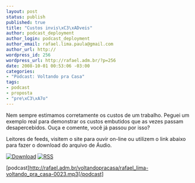 ```yaml
--- 
layout: post
status: publish
published: true
title: "Custos invis\xC3\xADveis"
author: podcast_deployment
author_login: podcast_deployment
author_email: rafael.lima.paula@gmail.com
author_url: http://
wordpress_id: 256
wordpress_url: http://rafael.adm.br/?p=256
date: 2008-10-01 00:53:06 -03:00
categories: 
- "Podcast: Voltando pra Casa"
tags: 
- podcast
- proposta
- "pre\xC3\xA7o"
---
```

Nem sempre estimamos corretamente os custos de um trabalho. Peguei um exemplo real para demonstrar os custos embutidos que as vezes passam desapercebidos. Ouça e comente, você já passou por isso?

Leitores de feeds, visitem o site para ouvir on-line ou utilizem o link abaixo para fazer o download do arquivo de Áudio.

<a class="noborder" href="http://rafael.adm.br/voltandopracasa/rafael_lima-voltando_pra_casa-0023.mp3" title="Download"><img src="http://rafael.adm.br/images/download_green.gif" border="0" alt="Download" /></a> <a class="noborder" href="http://feeds.feedburner.com/rafael_lima_podcast" title="RSS"><img src="http://rafael.adm.br/images/icn-feed-16x16.png" border="0" alt="RSS" /></a>

[podcast]http://rafael.adm.br/voltandopracasa/rafael_lima-voltando_pra_casa-0023.mp3[/podcast]
